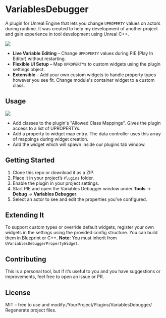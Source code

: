 # VariablesDebugger
A plugin for Unreal Engine that lets you change `UPROPERTY` values on actors during runtime. It was created to help my development of another project and gain experience in tool development using Unreal C++.

![
](VariablesDebuggerMovementSpeed60frames.gif)
  - **Live Variable Editing** – Change `UPROPERTY` values during PIE (Play In Editor) without restarting.
  - **Flexible UI Setup** – Map `UPROPERTY`s to custom widgets using the plugin settings object.
  - **Extensible** – Add your own custom widgets to handle property types however you see fit. Change module's container widget to a custom class.
## Usage ##
![
](VariablesDebuggerSettingsUpdate-0.png)
* Add classes to the plugin's "Allowed Class Mappings". Gives the plugin access to a list of UPROPERTYs.
* Add a property to widget map entry. The data controller uses this array of mappings during widget creation.
* Add the widget which will spawn inside our plugins tab window.
## Getting Started

1. Clone this repo or download it as a ZIP.
2. Place it in your project’s `Plugins` folder.
3. Enable the plugin in your project settings.
4. Start PIE and open the Variables Debugger window under **Tools** -> **Debug** -> **Variables Debugger**.
5. Select an actor to see and edit the properties you've configured.

## Extending It

To support custom types or override default widgets, register your own widgets in the settings using the provided config structure. You can build them in Blueprint or C++. **Note:** You must inherit from `UVariablesDebuggerPropertyWidget`.

## Contributing

This is a personal tool, but if it’s useful to you and you have suggestions or improvements, feel free to open an issue or PR.

## License

MIT – free to use and modify./YourProject/Plugins/VariablesDebugger/
Regenerate project files.



[definition]: diagram.png